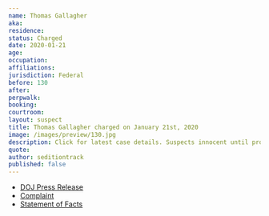 ```yaml
---
name: Thomas Gallagher
aka:
residence: 
status: Charged
date: 2020-01-21
age: 
occupation:
affiliations:
jurisdiction: Federal
before: 130
after:
perpwalk:
booking: 
courtroom:
layout: suspect
title: Thomas Gallagher charged on January 21st, 2020
image: /images/preview/130.jpg
description: Click for latest case details. Suspects innocent until proven guilty.
quote:
author: seditiontrack
published: false
---
```


- [DOJ Press Release](https://www.justice.gov//opa/pr/thirteen-charged-federal-court-following-riot-united-states-capitol)
- [Complaint](https://www.justice.gov//opa/press-release/file/1351716/download)
- [Statement of Facts](https://www.justice.gov//opa/press-release/file/1351721/download)
